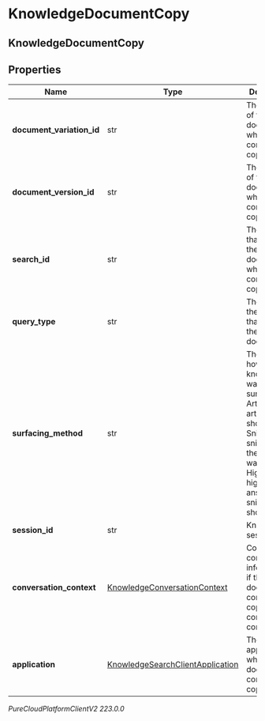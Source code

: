 # KnowledgeDocumentCopy

## KnowledgeDocumentCopy

## Properties

|Name | Type | Description | Notes|
|------------ | ------------- | ------------- | -------------|
| **document_variation_id** | str | The variation of the document whose content was copied. | |
| **document_version_id** | str | The version of the document whose content was copied. | |
| **search_id** | str | The search that surfaced the document whose content was copied. | [optional] |
| **query_type** | str | The type of the query that surfaced the document. | [optional] |
| **surfacing_method** | str | The method how knowledge was surfaced. Article: Full article was shown. Snippet: A snippet from the article was shown. Highlight: A highlighted answer in a snippet was shown. | [optional] |
| **session_id** | str | Knowledge session ID. | [optional] |
| **conversation_context** | [KnowledgeConversationContext](KnowledgeConversationContext) | Conversation context information, if the document content is copied in the context of a conversation. | [optional] |
| **application** | [KnowledgeSearchClientApplication](KnowledgeSearchClientApplication) | The client application in which the document content was copied. | |



_PureCloudPlatformClientV2 223.0.0_
